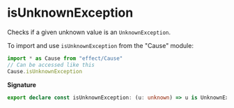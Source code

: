 # isUnknownException

Checks if a given unknown value is an `UnknownException`.

To import and use `isUnknownException` from the "Cause" module:

```ts
import * as Cause from "effect/Cause"
// Can be accessed like this
Cause.isUnknownException
```

**Signature**

```ts
export declare const isUnknownException: (u: unknown) => u is UnknownException
```
